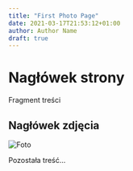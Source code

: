 ```yaml
---
title: "First Photo Page"
date: 2021-03-17T21:53:12+01:00
author: Author Name
draft: true
---
```


# Nagłówek strony
Fragment treści

## Nagłówek zdjęcia
![Foto](https://placehold.it/1000x500)

Pozostała treść...
